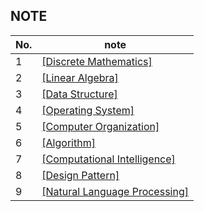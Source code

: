 ## NOTE

| No. | note                                                                                                                      |
| --- | ------------------------------------------------------------------------------------------------------------------------- |
| 1   | [[Discrete Mathematics]](https://github.com/tenkai0812/Obsidian/blob/main/discrete%20mathematics/discrete%20mathematics.md) |
| 2   | [[Linear Algebra]](https://github.com/tenkai0812/Obsidian/blob/main/linear%20algrebra/linear%20algebra.md)                                                                                                         |
| 3   | [[Data Structure]](https://github.com/tenkai0812/Obsidian/blob/main/data%20structure/data%20structure.md)                                                                                                          |
| 4   | [[Operating System]](https://github.com/tenkai0812/Obsidian/blob/main/operating%20system/operating%20system.md)                                                                                                        |
| 5   | [[Computer Organization]](https://github.com/tenkai0812/Obsidian/blob/main/computer%20organization/computer%20organization.md)                                                                                                   |
| 6   | [[Algorithm]](https://github.com/tenkai0812/Obsidian/blob/main/algorithm/algorithm.md)                                                                                                               |
| 7   | [[Computational Intelligence]](https://github.com/tenkai0812/Obsidian/blob/main/Computational%20Intelligence/Computational%20Intelligence.md)|
| 8   | [[Design Pattern]](https://github.com/tenkai0812/Obsidian/blob/main/design%20patterns/design%20pattern.md)                                                                                                          |
| 9   | [[Natural Language Processing]](https://github.com/tenkai0812/Note/blob/main/NLP%20Learning/Natural%20Language%20Processing.md)                                                                                                                          |

